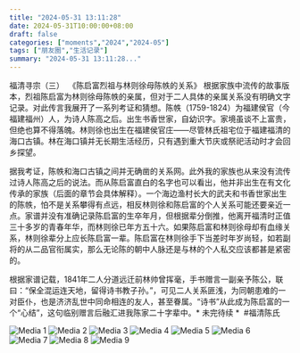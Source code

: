 ```yaml
---
title: "2024-05-31 13:11:28"
date: 2024-05-31T10:00:00+08:00
draft: false
categories: ["moments","2024","2024-05"]
tags: ["朋友圈","生活记录"]
summary: "2024-05-31 13:11:28..."
---
```


福清寻宗（三）
​
《​陈启富烈祖与林则徐母陈帙的关系》
​
​根据家族中流传的故事版本，烈祖陈启富为林则徐母陈帙的亲属，但对于二人具体的亲属关系没有明确文字记录。对此传言我展开了一系列考证和猜想。
​
​陈帙（1759-1824）为福建侯官（今福建福州）人，为诗人陈高之后。出生书香世家，自幼识字。家境虽谈不上富贵，但绝也算不得落魄。林则徐也出生在福建侯官庄——尽管林氏祖宅位于福建福清的海口古镇。林在海口镇并无长期生活经历，只有遇到重大节庆或祭祀活动时才会回乡探望。

据我考证，陈帙和海口古镇之间并无确凿的关系网。此外我的家族也从来没有流传过诗人陈高之后的说法。而从陈启富直白的名字也可以看出，他并非出生在有文化传承的家族（后面的章节会具体解释）。一个海边渔村长大的武夫和书香世家出生的陈帙，怕不是关系攀得有点远，相反林则徐和陈启富的个人关系可能还要亲近一点。
​
​家谱并没有准确记录陈启富的生卒年月，但根据辈分倒推，他离开福清时正值三十多岁的青春年华，而林则徐已年方五十六。如果陈启富和林则徐母却有血缘关系，林则徐辈分上应长陈启富一辈。陈启富在林则徐手下当差时年岁尚轻，如若副将的从二品官衔属实，那么无论陈的朝中人脉还是与林的个人私交应该都甚是紧密的。

​根据家谱记载，1841年二人分道远迁前林帅曾挥毫，手书赠言一副亲予陈公，联曰：“保全混运连天地，留得诗书教子孙。”，可见二人关系匪浅，为同朝患难的一对臣仆，也是济济乱世中同命相连的友人，甚至眷属。“诗书”从此成为陈启富的一个“心结”，这句临别赠言后融汇进我陈家二十字辈中。
​​
​* 未完待续 *
​
​​#福清陈氏

![Media 1](/Moments/photos/2024-05-31/202405311311280.jpg)
![Media 2](/Moments/photos/2024-05-31/202405311311281.jpg)
![Media 3](/Moments/photos/2024-05-31/202405311311282.jpg)
![Media 4](/Moments/photos/2024-05-31/202405311311283.jpg)
![Media 5](/Moments/photos/2024-05-31/202405311311284.jpg)
![Media 6](/Moments/photos/2024-05-31/202405311311285.jpg)
![Media 7](/Moments/photos/2024-05-31/202405311311286.jpg)
![Media 8](/Moments/photos/2024-05-31/202405311311287.jpg)
![Media 9](/Moments/photos/2024-05-31/202405311311288.jpg)

